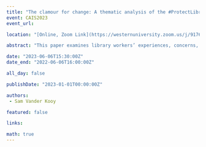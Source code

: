 ```yaml
---
title: "The clamour for change: A thematic analysis of the #ProtectLibraryWorkers movement"
event: CAIS2023
event_url: 

location: "[Online, Zoom Link](https://westernuniversity.zoom.us/j/91763770204)"

abstract: "This paper examines library workers’ experiences, concerns, and self-described needs through the #ProtectLibraryWorkers movement to establish what kinds of supports library workers need most to successfully handle community-wide crises. Utilizing thematic content analysis methodology, 600 randomly selected tweets from the first two years of the movement were analyzed, resulting in the emergence of eight primary themes and 30 sub-themes. Among these findings is a clear and present need for library researchers to reconsider the types of questions they are asking when it comes to investigating how library workers are impacted by crises."

date: "2023-06-06T15:30:00Z"
date_end: "2022-06-06T16:00:00Z"

all_day: false

publishDate: "2023-01-01T00:00:00Z"

authors:
 - Sam Vander Kooy

featured: false

links:

math: true
---
```


